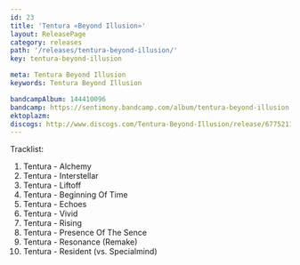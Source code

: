 ```yaml
---
id: 23
title: 'Tentura «Beyond Illusion»'
layout: ReleasePage
category: releases
path: '/releases/tentura-beyond-illusion/'
key: tentura-beyond-illusion

meta: Tentura Beyond Illusion
keywords: Tentura Beyond Illusion

bandcampAlbum: 144410096
bandcamp: https://sentimony.bandcamp.com/album/tentura-beyond-illusion
ektoplazm: 
discogs: http://www.discogs.com/Tentura-Beyond-Illusion/release/6775211
---
```


Tracklist:

01. Tentura - Alchemy
02. Tentura - Interstellar
03. Tentura - Liftoff
04. Tentura - Beginning Of Time
05. Tentura - Echoes
06. Tentura - Vivid
07. Tentura - Rising
08. Tentura - Presence Of The Sence
09. Tentura - Resonance (Remake)
10. Tentura - Resident (vs. Specialmind)
